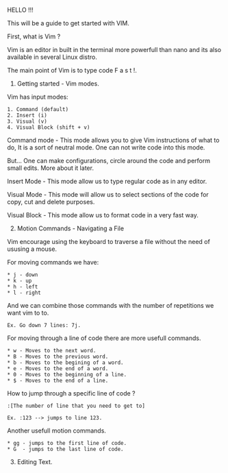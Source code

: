 HELLO !!!

This will be a guide to get started with VIM. 

First, what is Vim ? 

Vim is an editor in built in the terminal more powerfull than nano and its also available in several Linux distro.

The main point of Vim is to type code F a s t !. 


1. Getting started - Vim modes. 


Vim has  input modes:

	1. Command (default)
	2. Insert (i)
	3. Visual (v)
	4. Visual Block (shift + v)


Command mode - This mode allows you to give Vim instructions of what to do, It is a sort of neutral mode.
One can not write code into this mode. 

But... One can make configurations, circle around the code and perform small edits. More about it later. 

Insert Mode  - This mode allow us to type regular code as in any editor.

Visual Mode  - This mode will allow us to select sections of the code for copy, cut and delete purposes. 

Visual Block - This mode allow us to format code in a very fast way. 



2. Motion Commands - Navigating a File

Vim encourage using the keyboard to traverse a file without the need of ususing a mouse. 

For moving commands we have:

	* j - down
	* k - up
	* h - left
	* l - right

And we can combine those commands with the number of repetitions we want vim to to. 

	Ex. Go down 7 lines: 7j. 

For moving through a line of code there are more usefull commands. 

	* w - Moves to the next word. 
	* B - Moves to the previous word.
	* b - Moves to the begining of a word. 
	* e - Moves to the end of a word.  
	* 0 - Moves to the beginning of a line.
	* $ - Moves to the end of a line.


How to jump through a specific line of code ? 

	:[The number of line that you need to get to]

	Ex. :123 --> jumps to line 123. 

Another usefull motion commands. 

	* gg - jumps to the first line of code.
	* G  - jumps to the last line of code.


3. Editing Text. 






